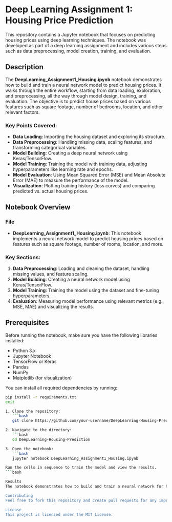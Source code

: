 # Deep Learning Assignment 1: Housing Price Prediction

This repository contains a Jupyter notebook that focuses on predicting housing prices using deep learning techniques. The notebook was developed as part of a deep learning assignment and includes various steps such as data preprocessing, model creation, training, and evaluation.

## Description

The **DeepLearning_Assignment1_Housing.ipynb** notebook demonstrates how to build and train a neural network model to predict housing prices. It walks through the entire workflow, starting from data loading, exploration, and preprocessing, all the way through model design, training, and evaluation. The objective is to predict house prices based on various features such as square footage, number of bedrooms, location, and other relevant factors.

### Key Points Covered:
- **Data Loading**: Importing the housing dataset and exploring its structure.
- **Data Preprocessing**: Handling missing data, scaling features, and transforming categorical variables.
- **Model Building**: Creating a deep neural network using Keras/TensorFlow.
- **Model Training**: Training the model with training data, adjusting hyperparameters like learning rate and epochs.
- **Model Evaluation**: Using Mean Squared Error (MSE) and Mean Absolute Error (MAE) to measure the performance of the model.
- **Visualization**: Plotting training history (loss curves) and comparing predicted vs. actual housing prices.

## Notebook Overview

### File
- **DeepLearning_Assignment1_Housing.ipynb**: This notebook implements a neural network model to predict housing prices based on features such as square footage, number of rooms, location, and more.

### Key Sections:
1. **Data Preprocessing**: Loading and cleaning the dataset, handling missing values, and feature scaling.
2. **Model Building**: Creating a neural network model using Keras/TensorFlow.
3. **Model Training**: Training the model using the dataset and fine-tuning hyperparameters.
4. **Evaluation**: Measuring model performance using relevant metrics (e.g., MSE, MAE) and visualizing the results.

## Prerequisites

Before running the notebook, make sure you have the following libraries installed:

- Python 3.x
- Jupyter Notebook
- TensorFlow or Keras
- Pandas
- NumPy
- Matplotlib (for visualization)

You can install all required dependencies by running:

```bash
pip install -r requirements.txt
exit

1. Clone the repository:
   ```bash
   git clone https://github.com/your-username/DeepLearning-Housing-Prediction.git

2. Navigate to the directory:
   ```bash
   cd DeepLearning-Housing-Prediction

3. Open the notebook:
   ```bash
   jupyter notebook DeepLearning_Assignment1_Housing.ipynb

Run the cells in sequence to train the model and view the results.
```bash

Results
The notebook demonstrates how to build and train a neural network for housing price prediction. The performance of the model is evaluated based on the test dataset, and various plots are included to visualize the model's predictions versus actual values.

Contributing
Feel free to fork this repository and create pull requests for any improvements, bug fixes, or new features.

License
This project is licensed under the MIT License.
